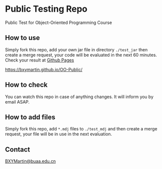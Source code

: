 # Public Testing Repo
Public Test for Object-Oriented Programming Course

## How to use
Simply fork this repo, add your own jar file in directory `./test_jar` then create a merge request, your code will be evaluated in the next 60 minutes. Check your result at [Github Pages](https://bxymartin.github.io/OO-Public/)

https://bxymartin.github.io/OO-Public/

## How to check
You can watch this repo in case of anything changes. It will inform you by email ASAP.

## How to add files
Simply fork this repo, add `*.mdj` files to `./test_mdj` and then create a merge request, your file will be in use in the next evaluation.

## Contact
BXYMartin@buaa.edu.cn
